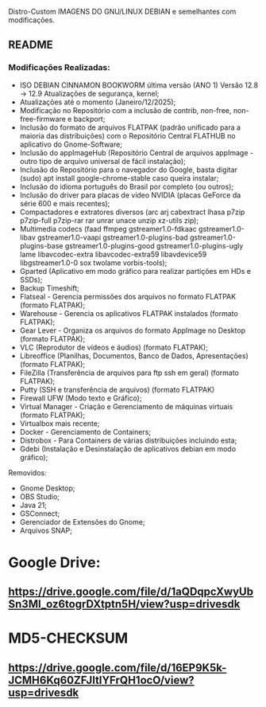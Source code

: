  Distro-Custom
IMAGENS DO GNU/LINUX DEBIAN e semelhantes com modificações. 
## README
### Modificações Realizadas:
- ISO DEBIAN CINNAMON BOOKWORM última versão (ANO 1) Versão 12.8 -> 12.9 Atualizações de segurança, kernel;
- Atualizações até o momento (Janeiro/12/2025);
- Modificação no Repositório com a inclusão de contrib, non-free, non-free-firmware e backport;
- Inclusão do formato de arquivos FLATPAK (padrão unificado para a maioria das distribuições) com o Repositório Central FLATHUB no aplicativo do Gnome-Software;
- Inclusão do appImageHub (Repositório Central de arquivos appImage - outro tipo de arquivo universal de fácil instalação);
- Inclusão do Repositório para o navegador do Google, basta digitar (sudo) apt install google-chrome-stable caso queira instalar;
- Inclusão do idioma português do Brasil por completo (ou outros);
- Inclusão do driver para placas de vídeo NVIDIA (placas GeForce da série 600 e mais recentes);
- Compactadores e extratores diversos
    (arc arj cabextract lhasa p7zip p7zip-full p7zip-rar rar unrar unace unzip xz-utils zip);
- Multimedia codecs
    (faad ffmpeg gstreamer1.0-fdkaac gstreamer1.0-libav gstreamer1.0-vaapi gstreamer1.0-plugins-bad
    gstreamer1.0-plugins-base gstreamer1.0-plugins-good gstreamer1.0-plugins-ugly lame libavcodec-extra
    libavcodec-extra59 libavdevice59 libgstreamer1.0-0 sox twolame vorbis-tools);
- Gparted (Aplicativo em modo gráfico para realizar partições em HDs e SSDs);
- Backup Timeshift;
- Flatseal - Gerencia permissões dos arquivos no formato FLATPAK (formato FLATPAK);
- Warehouse - Gerencia os aplicativos FLATPAK instalados (formato FLATPAK);
- Gear Lever - Organiza os arquivos do formato AppImage no Desktop (formato FLATPAK);
- VLC (Reprodutor de vídeos e áudios) (formato FLATPAK);
- Libreoffice (Planilhas, Documentos, Banco de Dados, Apresentações) (formato FLATPAK);
- FileZilla (Transferência de arquivos para ftp ssh em geral) (formato FLATPAK);
- Putty (SSH e transferência de arquivos) (formato FLATPAK)
- Firewall UFW (Modo texto e Gráfico);
- Virtual Manager - Criação e Gerenciamento de máquinas virtuais (formato FLATPAK);
- Virtualbox mais recente;
- Docker - Gerenciamento de Containers;
- Distrobox - Para Containers de várias distribuições incluindo esta;
- Gdebi (Instalação e Desinstalação de aplicativos debian em modo gráfico);

Removidos:
- Gnome Desktop;
- OBS Studio;
- Java 21;
- GSConnect;
- Gerenciador de Extensões do Gnome;
- Arquivos SNAP;
  
# Google Drive:

## https://drive.google.com/file/d/1aQDqpcXwyUbSn3MI_oz6togrDXtptn5H/view?usp=drivesdk

# MD5-CHECKSUM

## https://drive.google.com/file/d/16EP9K5k-JCMH6Kq60ZFJltIYFrQH1ocO/view?usp=drivesdk
